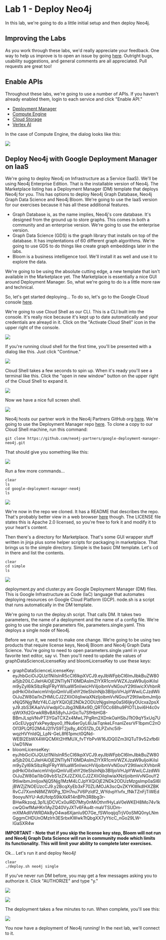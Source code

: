 # Lab 1 - Deploy Neo4j
In this lab, we're going to do a little initial setup and then deploy Neo4j.

## Improving the Labs
As you work through these labs, we'd really appreciate your feedback.  One way to help us improve is to open an issue by going [here](https://github.com/neo4j-partners/hands-on-lab-neo4j-and-vertex-ai/issues).  Outright bugs, usability suggestions, and general comments are all appreciated.  Pull requests are great too!

## Enable APIs
Throughout these labs, we're going to use a number of APIs.  If you haven't already enabled them, login to each service and click "Enable API."

* [Deployment Manager](https://console.cloud.google.com/dm)
* [Compute Engine](https://console.cloud.google.com/compute)
* [Cloud Storage](https://console.cloud.google.com/storage)
* [Vertex AI](https://console.cloud.google.com/vertex-ai)

In the case of Compute Engine, the dialog looks like this:

![](images/01-compute.png)

## Deploy Neo4j with Google Deployment Manager on IaaS
We're going to deploy Neo4j on Infrastructure as a Service (IaaS).  We'll be using Neo4j Enterprise Edition.  That is the installable version of Neo4j.  The Marketplace listing has a Deployment Manager (DM) template that deploys Neo4j for you.  This has options to deploy Neo4j Graph Database, Neo4j Graph Data Science and Neo4j Bloom.  We're going to use the IaaS version for our exercises because it has all these additional features.

* Graph Database is, as the name implies, Neo4j's core database.  It's designed from the ground up to store graphs.  This comes in both a community and an enterprise version.  We're going to use the enterprise version.
* Graph Data Science (GDS) is the graph library that installs on top of the database.  It has implentations of 60 different graph algorithms.  We're going to use GDS to do things like create graph embeddings later in the labs.
* Bloom is a business intelligence tool.  We'll install it as well and use it to explore the data.

We're going to be using the absolute cutting edge, a new template that isn't available in the Marketplace yet.  The Marketplace is essentially a nice GUI around Deployment Manager.  So, what we're going to do is a little more raw and technical.

So, let's get started deploying...  To do so, let's go to the Google Cloud console [here](https://console.cloud.google.com/).  

We're going to use Cloud Shell as our CLI.  This is a CLI built into the console.  It's really nice because it's kept up to date automatically and your credentials are alreayd in it.  Click on the "Activate Cloud Shell" icon in the upper right of the console.

![](images/24-console.png)

If you're running cloud shell for the first time, you'll be presented with a dialog like this.  Just click "Continue."

![](images/25-shell.png)

Cloud Shell takes a few seconds to spin up.  When it's ready you'll see a terminal like this.  Click the "open in new window" button on the upper right of the Cloud Shell to expand it.

![](images/26-shell.png)

Now we have a nice full screen shell.  

![](images/27-shell.png)

Neo4j hosts our partner work in the Neo4j Partners GitHub org [here](https://github.com/neo4j-partners).  We're going to use the Deployment Manager repo [here](https://github.com/neo4j-partners/google-deployment-manager-neo4j).  To clone a copy to our Cloud Shell machine, run this command:

    git clone https://github.com/neo4j-partners/google-deployment-manager-neo4j.git

That should give you something like this:

![](images/28-shell.png)

Run a few more commands...

    clear
    ls
    cd google-deployment-manager-neo4j
    ls

![](images/29-shell.png)

We're now in the repo we cloned.  It has a README that describes the repo.  That's probably better view in a web browser [here](https://github.com/neo4j-partners/google-deployment-manager-neo4j) though.  The LICENSE file states this is Apache 2.0 licensed, so you're free to fork it and modify it to your heart's content.

Then there's a directory for Marketplace.  That's some GUI wrapper stuff written in jinja plus some helper scripts for packaging in marketplace.  That brings us to the simple directory.  Simple is the basic DM template.  Let's cd in there and list the contents.

    clear
    cd simple
    ls

![](images/30-shell.png)

deployment.py and cluster.py are Google Deployment Manager (DM) files.  This is Google Infrastructure as Code (IaC) language that automates deploying resources on Google Cloud Platform (GCP).  node.sh is a script that runs automatically in the DM template.

We're going to run the deploy.sh script.  That calls DM.  It takes two parameters, the name of a deployment and the name of a config file.  We're going to use the single parameters file, parameters.single.yaml.  This deploys a single node of Neo4j. 

Before we run it, we need to make one change.  We're going to be using two products that require license keys, Neo4j Bloom and Neo4j Graph Data Science.  You're going to need to open parameters.single.yaml in your favorite text editor, say vi.  Then you'll need to update the values of graphDataScienceLicenseKey and bloomLicenseKey to use these keys:

* graphDataScienceLicenseKey: eyJhbGciOiJQUzI1NiIsInR5cCI6IkpXVCJ9.eyJlbWFpbCI6ImJlbkBuZW80ai5jb20iLCJleHAiOjE2NTIyNTI0MDAsImZlYXR1cmVWZXJzaW9uIjoiKiIsIm9yZyI6Ik5lbzRqIFRyYWluaW5nIiwicHViIjoibmVvNGouY29tIiwicXVhbnRpdHkiOiIxIiwicmVnIjoiQmVuIExhY2tleSIsInNjb3BlIjoiVHJpYWwiLCJzdWIiOiJuZW80ai1nZHMiLCJ2ZXIiOiIqIiwiaXNzIjoibmVvNGouY29tIiwibmJmIjoxNjQ5Njg1MzY4LCJpYXQiOjE2NDk2ODUzNjgsImp0aSI6IjkyOUcxa2psXyJ9.zbS3KAaiVuVwdplCcJbg3NBAx9D_QRT0Cc68hu9PIOTLbvi6H4c0vqWtXfd2GrwkRBvBA58yhJJrGicTu7SfHbHG8-BBmJLspVNvPT3YGaTCXZx4MwL7PgRm2XDnkOaHSbJTtO9qY5xUq7UxGcEUygqYxkPeydpyo0_lfNu6erGyL6lJaiTqnkeLFnanlZesrVF1bpmC2nOOl13PLQfG2Mi4J2l1VS9T2js8y_4lOS1Zb_OLPZxhc5i9-wqzHVYnIdQj_LpN-GeL8f61pmct0QNd-WEBl2EbWX4WQCMXt2HfMUX_fvTYbPvW16JDQ0Zm3IQTuT9v52xfb6lUwD1iNw
* bloomLicenseKey: eyJhbGciOiJQUzI1NiIsInR5cCI6IkpXVCJ9.eyJlbWFpbCI6ImJlbkBuZW80ai5jb20iLCJleHAiOjE2NTIyNTI0MDAsImZlYXR1cmVWZXJzaW9uIjoiKiIsIm9yZyI6Ik5lbzRqIFRyYWluaW5nIiwicHViIjoibmVvNGouY29tIiwicXVhbnRpdHkiOiIxIiwicmVnIjoiQmVuIExhY2tleSIsInNjb3BlIjoiVHJpYWwiLCJzdWIiOiJuZW80ai1ibG9vbS1zZXJ2ZXIiLCJ2ZXIiOiIqIiwiaXNzIjoibmVvNGouY29tIiwibmJmIjoxNjQ5Njg1MzM4LCJpYXQiOjE2NDk2ODUzMzgsImp0aSI6IjBWZjZNOEUzcCJ9.y2BcqXyEb3xF70ZLiMOJA3scQvZKYKWkdlHXZBKRvCJ7XxmN8MZW0Pg_1DH7nu7V6PzIdf2_WYdvpYIvfx_fNkTZnFjTiWEd9ooyuNYU-AdUfotp59ikXkR14nBPh3R8bg3r-BHwRkzoqL3p1LljDCVCx0ulRD7Mty0nMiOthnfHyLaV0eWKEH8Mo74v1kcwQGwfMaHKn1AyZQ40VyJXTv6FAu4t-maVTSUDm-mXMAdIlVWRDAk8yO4wa6XjanIu9D7Ge_fSWloqijqTrjV0oSMQ0nyLNmGggmCHDUnOMzIrh3ESrbxKWwkTtQbgXX7yYticC_nGo29LW-lGaSXR4w

**IMPORTANT - Note that if you skip the license key step, Bloom will not run and Neo4j Graph Data Science will run in community mode which limits its functionality. This will limit your ability to complete later exercises.**

Ok... Let's run it and deploy Neo4j!

    clear
    ./deploy.sh neo4j single

If you've never run DM before, you may get a few messages asking you to authorize it.  Click "AUTHORIZE" and type "y."

![](images/31-auth.png)

![](images/32-auth.png)

The deployment takes a few minutes to run.  When complete, you'll see this:

![](images/37-deploy.png)

You now have a deployment of Neo4j running!  In the next lab, we'll connect to it.